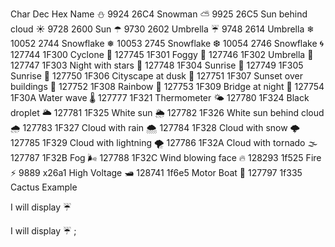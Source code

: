 Char Dec Hex Name
⛄ 9924 26C4 Snowman
⛅ 9925 26C5 Sun behind cloud
☀ 9728 2600 Sun
☂ 9730 2602 Umbrella
☔ 9748 2614 Umbrella
❄ 10052 2744 Snowflake
❅ 10053 2745 Snowflake
❆ 10054 2746 Snowflake
🌀 127744 1F300 Cyclone
🌁 127745 1F301 Foggy
🌂 127746 1F302 Umbrella
🌃 127747 1F303 Night with stars
🌄 127748 1F304 Sunrise
🌅 127749 1F305 Sunrise
🌆 127750 1F306 Cityscape at dusk
🌇 127751 1F307 Sunset over buildings
🌈 127752 1F308 Rainbow
🌉 127753 1F309 Bridge at night
🌊 127754 1F30A Water wave
🌡 127777 1F321 Thermometer
🌤 127780 1F324 Black droplet
🌥 127781 1F325 White sun
🌦 127782 1F326 White sun behind cloud
🌧 127783 1F327 Cloud with rain
🌨 127784 1F328 Cloud with snow
🌩 127785 1F329 Cloud with lightning
🌪 127786 1F32A Cloud with tornado
🌫 127787 1F32B Fog
🌬 127788 1F32C Wind blowing face
🔥 128293 1f525 Fire
⚡ 9889 x26a1 High Voltage
🛥️ 128741 1f6e5 Motor Boat
🌵 127797 1f335 Cactus
Example

<p>I will display &#9748;</p>
<p>I will display &#x2614 ;</p>
